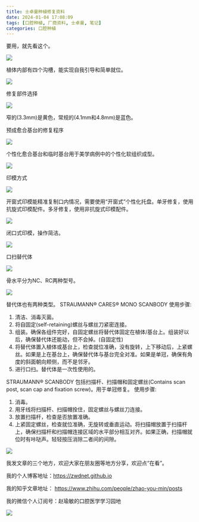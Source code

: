 ```yaml
---
title: 士卓曼种植修复资料
date: 2024-01-04 17:08:09
tags: [口腔种植, 厂商资料, 士卓曼, 笔记]
categories: 口腔种植
---
```

要用，就先看这个。

![](https://zymblog-1258069789.cos.ap-chengdu.myqcloud.com/blog0431-szm/01.jpg)

植体内部有四个沟槽，能实现自我引导和简单就位。

![](https://zymblog-1258069789.cos.ap-chengdu.myqcloud.com/blog0431-szm/02.jpg)

修复部件选择

![](https://zymblog-1258069789.cos.ap-chengdu.myqcloud.com/blog0431-szm/03.jpg)

窄的(3.3mm)是黄色，常规的(4.1mm和4.8mm)是蓝色。

预成愈合基台的修复程序

![](https://zymblog-1258069789.cos.ap-chengdu.myqcloud.com/blog0431-szm/04.jpg)

个性化愈合基台和临时基台用于美学病例中的个性化软组织成型。

![](https://zymblog-1258069789.cos.ap-chengdu.myqcloud.com/blog0431-szm/05.jpg)

印模方式

![](https://zymblog-1258069789.cos.ap-chengdu.myqcloud.com/blog0431-szm/06.jpg)

开窗式印模能精准复制口内情况，需要使用“开窗式”个性化托盘。单牙修复，使用抗旋式印模配件。多牙修复，使用非抗旋式印模配件。

![](https://zymblog-1258069789.cos.ap-chengdu.myqcloud.com/blog0431-szm/07.jpg)

闭口式印模，操作简洁。

![](https://zymblog-1258069789.cos.ap-chengdu.myqcloud.com/blog0431-szm/08.jpg)

口扫替代体

![](https://zymblog-1258069789.cos.ap-chengdu.myqcloud.com/blog0431-szm/09.jpg)

骨水平分为NC、RC两种型号。

![](https://zymblog-1258069789.cos.ap-chengdu.myqcloud.com/blog0431-szm/10.jpg)

替代体也有两种类型。
STRAUMANN® CARES® MONO SCANBODY
使用步骤:
1. 清洁、消毒灭菌。
2. 将自固定(self-retaining)螺丝与螺丝刀紧密连接。
3. 组装。确保各组件完好，自固定螺丝将替代体固定在植体/基台上。组装好以后，确保替代体还能动，但不会掉。(自固定性)
4. 将替代体置入植体或基台上，检查就位准确，没有旋转，上下移动后，上紧螺丝。如果是上在基台上，确保替代体与基台完全对准。如果是单冠，确保有角度的斜面朝向颊侧，而不是邻牙。
5. 进行口扫。替代体是一次性使用的。

STRAUMANN® SCANBODY
包括扫描杆、扫描帽和固定螺丝(Contains scan post, scan cap and fixation screw)。用于单冠修复。
使用步骤:
1. 消毒。
2. 用牙线将扫描杆、扫描帽拴住，固定螺丝与螺丝刀连接。
3. 放置扫描杆，检查是否放置准确。
4. 上紧固定螺丝，检查就位准确，无旋转或垂直运动。将扫描帽放置于扫描杆上，确保扫描杆和扫描帽连接区域的水平部分相互对齐。如果正确，扫描帽就位时有咔哒声。轻轻按压消除二者间的间隙。


![](https://zymblog-1258069789.cos.ap-chengdu.myqcloud.com/blog0431-szm/11.jpg)




我发文章的三个地方，欢迎大家在朋友圈等地方分享，欢迎点“在看”。

我的个人博客地址：https://zwdnet.github.io

我的知乎文章地址： https://www.zhihu.com/people/zhao-you-min/posts

我的微信个人订阅号：赵瑜敏的口腔医学学习园地

![](https://zymblog-1258069789.cos.ap-chengdu.myqcloud.com/other/wx.jpg)



